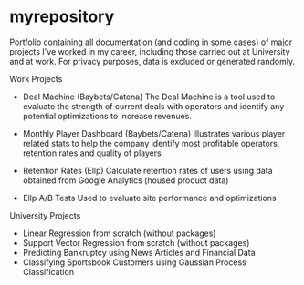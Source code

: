 # myrepository

Portfolio containing all documentation (and coding in some cases) of major projects I've worked in my career, including those carried out at University and at work.
For privacy purposes, data is excluded or generated randomly.

Work Projects
- Deal Machine (Baybets/Catena)
The Deal Machine is a tool used to evaluate the strength of current deals with operators and identify any potential optimizations to increase revenues.

- Monthly Player Dashboard (Baybets/Catena)
Illustrates various player related stats to help the company identify most profitable operators, retention rates and quality of players

- Retention Rates (Ellp)
Calculate retention rates of users using data obtained from Google Analytics (housed product data)

- Ellp A/B Tests
Used to evaluate site performance and optimizations

University Projects
- Linear Regression from scratch (without packages)
- Support Vector Regression from scratch (without packages)
- Predicting Bankruptcy using News Articles and Financial Data
- Classifying Sportsbook Customers using Gaussian Process Classification
